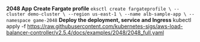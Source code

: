 **2048 App**
**Create Fargate profile**
`eksctl create fargateprofile \
    --cluster demo-cluster \
    --region us-east-1 \
    --name alb-sample-app \
    --namespace game-2048`
**Deploy the deployment, service and Ingress**
kubectl apply -f https://raw.githubusercontent.com/kubernetes-sigs/aws-load-balancer-controller/v2.5.4/docs/examples/2048/2048_full.yaml
